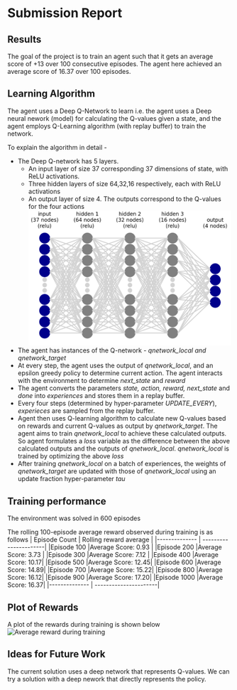 # Submission Report

## Results

The goal of the project is to train an agent such that it gets an average score of +13 over 100 consecutive episodes. The agent here achieved an average score of 16.37 over 100 episodes.


## Learning Algorithm

The agent uses a Deep Q-Network to learn i.e. the agent uses a Deep neural nework (model) for calculating the Q-values given a state, and the agent employs Q-Learning algorithm (with replay buffer) to train the network.

To explain the algorithm in detail -
 * The Deep Q-network has 5 layers.
   * An input layer of size 37 corresponding 37 dimensions of state, with ReLU activations.
   * Three hidden layers of size 64,32,16 respectively, each with ReLU activations
   * An output layer of size 4. The outputs correspond to the Q-values for the four actions
   ![Q-network](my_network.png)
 * The agent has instances of the  Q-network - *qnetwork_local and qnetwork_target*
 * At every step, the agent uses the output of *qnetwork_local*, and an epsilon greedy policy to determine current action. The agent interacts with the environment to determine *next_state* and *reward*
 * The agent converts the parameters *state, action, reward, next_state* and *done* into *experiences* and stores them in a replay buffer.   
 * Every four steps (determined by hyper-parameter *UPDATE_EVERY*), *experieces* are sampled from the replay buffer. 
 * Agent then uses Q-learning algorithm to calculate new Q-values based on rewards and current Q-values as output by *qnetwork_target*. The agent aims to train *qnetwork_local* to achieve these calculated outputs. So agent formulates a *loss* variable as the difference between the above calculated outputs and the outputs of *qnetwork_local*. *qnetwork_local* is trained by optimizing the above *loss*
 * After training *qnetwork_local* on a batch of experiences, the weights of *qnetwork_target* are updated with those of *qnetwork_local* using an update fraction hyper-parameter *tau*

## Training performance

The environment was solved in 600 episodes

The rolling 100-episode average reward observed during training is as follows
| Episode Count | Rolling reward average |
|-------------- | ----------------------|
|Episode 100  |Average Score: 0.93 | 
|Episode 200  |Average Score: 3.73 |
|Episode 300  |Average Score: 7.12 |
|Episode 400  |Average Score: 10.17|
|Episode 500  |Average Score: 12.45|
|Episode 600  |Average Score: 14.89|
|Episode 700  |Average Score: 15.22|
|Episode 800  |Average Score: 16.12|
|Episode 900  |Average Score: 17.20|
|Episode 1000 |Average Score: 16.37|
|-------------- | ----------------------|

## Plot of Rewards

A plot of the rewards during training is shown below 
![Average reward during training](training.png)

## Ideas for Future Work

The current solution uses a deep network that represents Q-values. We can try a solution with a deep nework that directly represents the policy.


